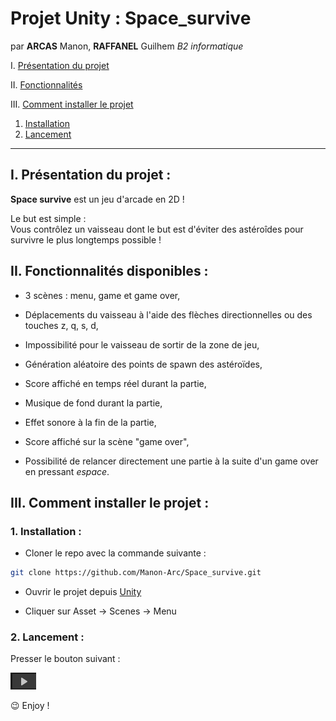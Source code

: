 # Projet Unity : Space_survive

par **ARCAS** Manon, **RAFFANEL** Guilhem *B2 informatique*

I. [Présentation du projet](#i-présentation-du-projet)

II. [Fonctionnalités](#ii-fonctionnalités-disponibles)

III. [Comment installer le projet](#iii-comment-installer-le-projet)
1. [Installation](#1-installation)
2. [Lancement](#2-lancement)

___

## I. Présentation du projet :

**Space survive** est un jeu d'arcade en 2D !<br>

Le but est simple : <br>
Vous contrôlez un vaisseau dont le but est d'éviter des astéroîdes pour survivre le plus longtemps possible !<br>


## II. Fonctionnalités disponibles :

- 3 scènes : menu, game et game over,

- Déplacements du vaisseau à l'aide des flèches directionnelles ou des touches z, q, s, d,

- Impossibilité pour le vaisseau de sortir de la zone de jeu,

- Génération aléatoire des points de spawn des astéroïdes,

- Score affiché en temps réel durant la partie,

- Musique de fond durant la partie,

- Effet sonore à la fin de la partie,

- Score affiché sur la scène "game over",

- Possibilité de relancer directement une partie à la suite d'un game over en pressant *espace*.

## III. Comment installer le projet :

### 1. Installation :

- Cloner le repo avec la commande suivante :
```bash
git clone https://github.com/Manon-Arc/Space_survive.git
```
- Ouvrir le projet depuis [Unity](https://unity.com/fr/download)

- Cliquer sur Asset -> Scenes -> Menu

### 2. Lancement :

Presser le bouton suivant :

![button](./img/button.png)

😉 Enjoy !